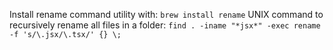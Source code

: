 
Install rename command utility with: ```brew install rename```
UNIX command to recursively rename all files in a folder:
``` find . -iname "*jsx*" -exec rename -f 's/\.jsx/\.tsx/' {} \; ```
